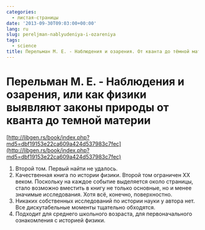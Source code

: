 ```yaml
---
categories:
  - листая-страницы
date: '2013-09-30T09:03:00+00:00'
lang: ru
slug: pereljman-nablyudeniya-i-ozareniya
tags:
  - science
title: Перельман М. Е. - Наблюдения и озарения. От кванта до тёмной материи
---
```



# Перельман М. Е. - Наблюдения и озарения, или как физики выявляют законы природы от кванта до темной материи ##
[http://libgen.rs/book/index.php?md5=dbf19153e22ca609a424d537983c7fec](http://libgen.rs/book/index.php?md5=dbf19153e22ca609a424d537983c7fec) 

1. Второй том. Первый найти не удалось. 
2. Качественная книга по истории физики. Второй том ограничен XX веком. Поскольку на каждое событие выделяется около страницы, стало возможно вместить в книгу не только основные, но и менее значимые исследования. Хотя всё, конечно, поверхностно. 
3. Никаких собственных исследований по истории науки у автора нет. Все дискутабельные моменты тщательно обходятся. 
4. Подходит для среднего школьного возраста, для первоначального ознакомления с историей физики. 
